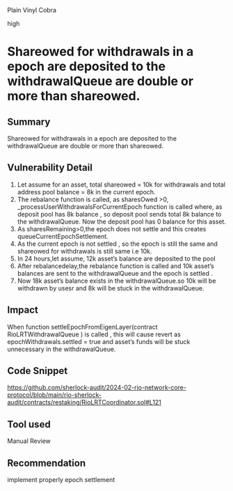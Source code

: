 Plain Vinyl Cobra

high

# Shareowed for withdrawals in a epoch are deposited to the  withdrawalQueue are double or more than shareowed.

## Summary
Shareowed for withdrawals in a epoch are deposited to the  withdrawalQueue are double or more than shareowed.

## Vulnerability Detail
1. Let assume for an asset, total shareowed = 10k for withdrawals and total address pool balance = 8k in the current epoch.
2. The rebalance function is called,  as  sharesOwed >0, _processUserWithdrawalsForCurrentEpoch function is called where, as deposit pool has 8k balance , so deposit pool sends total 8k balance to the  withdrawalQueue. Now the deposit pool has 0 balance for this asset.
3. As sharesRemaining>0,the epoch does not settle and this creates queueCurrentEpochSettlement.
4. As the current epoch is not settled , so the epoch is still the same and shareowed for withdrawals is still same i.e 10k.
5. In 24 hours,let assume, 12k asset’s balance are deposited to the pool 
6. After rebalancedelay,the rebalance function is called and 10k asset’s balances are sent to the  withdrawalQueue and the epoch is settled .
7. Now 18k asset’s balance exists in the  withdrawalQueue.so 10k will be withdrawn by usesr  and 8k will be stuck in the  withdrawalQueue.



## Impact
When  function settleEpochFromEigenLayer(contract RioLRTWithdrawalQueue ) is called , this will cause revert as epochWithdrawals.settled = true and asset’s funds will be stuck unnecessary in the  withdrawalQueue.

## Code Snippet
https://github.com/sherlock-audit/2024-02-rio-network-core-protocol/blob/main/rio-sherlock-audit/contracts/restaking/RioLRTCoordinator.sol#L121
## Tool used

Manual Review

## Recommendation
implement properly epoch settlement